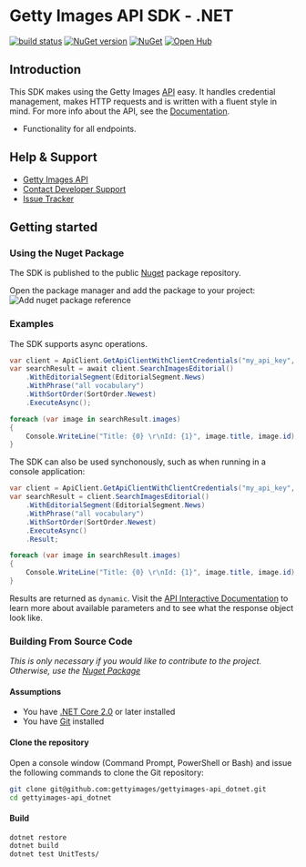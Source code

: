 # Getty Images API SDK - .NET
[![build status](https://travis-ci.org/gettyimages/gettyimages-api_dotnet.svg?branch=master)](https://travis-ci.org/gettyimages/gettyimages-api_dotnet)
[![NuGet version](https://badge.fury.io/nu/gettyimages.api.svg)](https://badge.fury.io/nu/gettyimages.api)
[![NuGet](https://img.shields.io/nuget/dt/GettyImages.Api.svg?style=flat-square)](https://www.nuget.org/packages/gettyimages.api)
[![Open Hub](https://img.shields.io/badge/Open-Hub-0185CA.svg)](https://www.openhub.net/p/gettyimages-api_dotnet)


## Introduction
This SDK makes using the Getty Images [API](http://developers.gettyimages.com) easy. It handles credential management, makes HTTP requests and is written with a fluent style in mind. For more info about the API, see the [Documentation](https://developers.gettyimages.com/api/).

* Functionality for all endpoints.

## Help & Support

* [Getty Images API](http://developers.gettyimages.com/)
* [Contact Developer Support](mailto:developersupport@gettyimages.com)
* [Issue Tracker](https://github.com/gettyimages/gettyimages-api_dotnet/issues)

## Getting started
### Using the Nuget Package
The SDK is published to the public [Nuget](https://www.nuget.org/packages/GettyImages.Api/) package repository.

Open the package manager and add the package to your project:
![Add nuget package reference](https://raw.githubusercontent.com/gettyimages/gettyimages-api_dotnet/master/nuget-add-ref.png)

### Examples
The SDK supports async operations.
```csharp
var client = ApiClient.GetApiClientWithClientCredentials("my_api_key", "my_api_secret");
var searchResult = await client.SearchImagesEditorial()
    .WithEditorialSegment(EditorialSegment.News)
    .WithPhrase("all vocabulary")
    .WithSortOrder(SortOrder.Newest)
    .ExecuteAsync();

foreach (var image in searchResult.images)
{
    Console.WriteLine("Title: {0} \r\nId: {1}", image.title, image.id);
}
````
The SDK can also be used synchonously, such as when running in a console application:

```csharp
var client = ApiClient.GetApiClientWithClientCredentials("my_api_key", "my_api_secret");
var searchResult = client.SearchImagesEditorial()
    .WithEditorialSegment(EditorialSegment.News)
    .WithPhrase("all vocabulary")
    .WithSortOrder(SortOrder.Newest)
    .ExecuteAsync()
    .Result;

foreach (var image in searchResult.images)
{
    Console.WriteLine("Title: {0} \r\nId: {1}", image.title, image.id);
}
````

Results are returned as `dynamic`. Visit the [API Interactive Documentation](https://api.gettyimages.com/swagger) to learn more about available parameters and to see what the response object look like.

### Building From Source Code
_This is only necessary if you would like to contribute to the project. Otherwise, use the [Nuget Package](#using-the-nuget-package)_

#### Assumptions
+ You have [.NET Core 2.0](https://www.microsoft.com/net/learn/get-started/windows) or later installed
+ You have [Git](https://git-scm.com/downloads) installed

#### Clone the repository
Open a console window (Command Prompt, PowerShell or Bash) and issue the following commands to clone the Git repository:
```sh
git clone git@github.com:gettyimages/gettyimages-api_dotnet.git
cd gettyimages-api_dotnet
```

#### Build

```sh
dotnet restore
dotnet build
dotnet test UnitTests/
```

